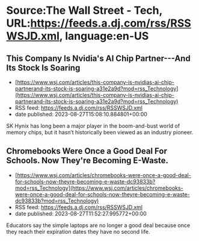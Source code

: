# Source:The Wall Street - Tech, URL:https://feeds.a.dj.com/rss/RSSWSJD.xml, language:en-US

## This Company Is Nvidia's AI Chip Partner---And Its Stock Is Soaring
 - [https://www.wsj.com/articles/this-company-is-nvidias-ai-chip-partnerand-its-stock-is-soaring-a31e2a9d?mod=rss_Technology](https://www.wsj.com/articles/this-company-is-nvidias-ai-chip-partnerand-its-stock-is-soaring-a31e2a9d?mod=rss_Technology)
 - RSS feed: https://feeds.a.dj.com/rss/RSSWSJD.xml
 - date published: 2023-08-27T15:08:10.884801+00:00

SK Hynix has long been a major player in the boom-and-bust world of memory chips, but it hasn’t historically been viewed as an industry pioneer.

## Chromebooks Were Once a Good Deal For Schools. Now They're Becoming E-Waste.
 - [https://www.wsj.com/articles/chromebooks-were-once-a-good-deal-for-schools-now-theyre-becoming-e-waste-dc93833b?mod=rss_Technology](https://www.wsj.com/articles/chromebooks-were-once-a-good-deal-for-schools-now-theyre-becoming-e-waste-dc93833b?mod=rss_Technology)
 - RSS feed: https://feeds.a.dj.com/rss/RSSWSJD.xml
 - date published: 2023-08-27T11:52:27.995772+00:00

Educators say the simple laptops are no longer a good deal because once they reach their expiration dates they have no second life.

